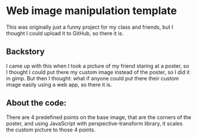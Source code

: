 # Web image manipulation template
This was originally just a funny project for my class and friends, but I thought I could upload it to GitHub, so there it is.

## Backstory
I came up with this when I took a picture of my friend staring at a poster, so I thought I could put there my custom image instead of the poster, so I did it in gimp. But then I thought: what if anyone could put there their custom image easily using a web app, so there it is.

## About the code:
There are 4 predefined points on the base image, that are the corners of the poster, and using JavaScript with perspective-transform library, it scales the custom picture to those 4 points.

